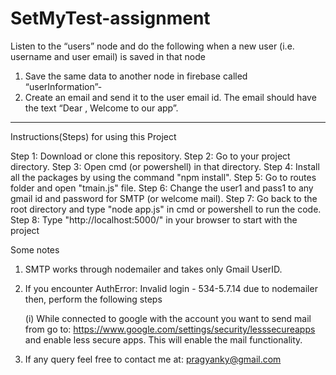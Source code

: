 # SetMyTest-assignment

Listen to the “users” node and do the following when a new user (i.e. username
and user email) is saved in that node
1. Save the same data to another node in firebase called “userInformation”-
2. Create an email and send it to the user email id. The email should have the
text “Dear <username>, Welcome to our app”.

------------------------------------------------------------------------------------------

Instructions(Steps) for using this Project

Step 1: Download or clone this repository.
Step 2: Go to your project directory.
Step 3: Open cmd (or powershell) in that directory.
Step 4: Install all the packages by using the command "npm install".
Step 5: Go to routes folder and open "tmain.js" file.
Step 6: Change the user1 and pass1 to any gmail id and password for SMTP (or welcome mail).
Step 7: Go back to the root directory and type "node app.js" in cmd or powershell to run the code.
Step 8: Type "http://localhost:5000/" in your browser to start with the project

Some notes
1. SMTP works through nodemailer and takes only Gmail UserID.
2. If you encounter AuthError: Invalid login - 534-5.7.14 due to nodemailer then, perform the following steps
    
    (i) While connected to google with the account you want to send mail from go to:
                https://www.google.com/settings/security/lesssecureapps
        and enable less secure apps. This will enable the mail functionality.
        
3. If any query feel free to contact me at:   pragyanky@gmail.com


